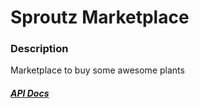 # Sproutz Marketplace

### Description
Marketplace to buy some awesome plants

##### [API Docs](https://documenter.getpostman.com/view/24270306/2sA3JQ6Las)
